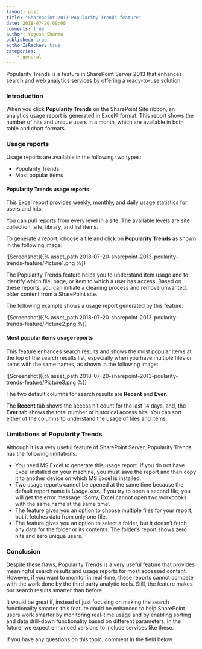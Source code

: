 ```yaml
---
layout: post
title: "Sharepoint 2013 Popularity Trends feature"
date: 2018-07-20 00:00
comments: true
author: Yogesh Sharma
published: true
authorIsRacker: true
categories:
    - general
---
```


Popularity Trends is a feature in SharePoint Server 2013 that enhances
search and web analytics services by offering a ready-to-use solution.

<!-- more -->

### Introduction

When you click **Popularity Trends** on the SharePoint Site ribbon, an analytics
usage report is generated in Excel&reg; format. This report shows the number of
hits and unique users in a month, which are available in both table and chart
formats.

### Usage reports

Usage reports are available in the following two types:

  - Popularity Trends
  - Most popular items

#### Popularity Trends usage reports

This Excel report provides weekly, monthly, and daily usage statistics for
users and hits.

You can pull reports from every level in a site. The available levels are site
collection, site, library, and list items.

To generate a report, choose a file and click on **Popularity Trends** as shown
in the following image:

![Screenshot]({% asset_path 2018-07-20-sharepoint-2013-poularity-trends-feature/Picture1.png %})

The Popularity Trends feature helps you to understand item usage and to identify
which file, page, or item to which a user has access. Based on these reports,
you can initiate a cleaning process and remove unwanted, older content from a
SharePoint site.

The following example shows a usage report generated by this feature:

![Screenshot]({% asset_path 2018-07-20-sharepoint-2013-poularity-trends-feature/Picture2.png %})

#### Most popular items usage reports

This feature enhances search results and shows the most popular items at
the top of the search results list, especially when you have multiple files or
items with the same names, as shown in the following image:

![Screenshot]({% asset_path 2018-07-20-sharepoint-2013-poularity-trends-feature/Picture3.png %})

The two default columns for search results are **Recent** and **Ever**.

The **Recent** tab shows the access hit count for the last 14 days, and,
the **Ever** tab shows the total number of historical access hits. You can
sort either of the columns to understand the usage of files and items.

### Limitations of Popularity Trends

Although it is a very useful feature of SharePoint Server, Popularity Trends
has the following limitations:

  - You need MS Excel to generate this usage report. If you do not have Excel
    installed on your machine, you must save the report and then copy it to
    another device on which MS Excel is installed.
  - Two usage reports cannot be opened at the same time because the default
    report name is *Usage.xlsx*. If you try to open a second file, you will get
    the error message: ‘Sorry, Excel cannot open two workbooks with the same
    name at the same time’.
  - The feature gives you an option to choose multiple files for your report,
    but it fetches data from only one file.
  - The feature gives you an option to select a folder, but it doesn’t fetch
    any data for the folder or its contents. The folder’s report shows zero hits
    and zero unique users.


### Conclusion

Despite these flaws, Popularity Trends is a very useful feature that provides
meaningful search results and usage reports for most accessed content. However,
if you want to monitor in real-time, these reports cannot compete with the work
done by the third party analytic tools.  Still, the feature makes our search
results smarter than before.

It would be great if, instead of just focusing on making the search functionality
smarter, this feature could be enhanced to help SharePoint users work smarter by
monitoring real-time usage and by enabling sorting and data drill-down
functionality based on different parameters. In the future, we expect enhanced
versions to include services like these.

If you have any questions on this topic, comment in the field below.

